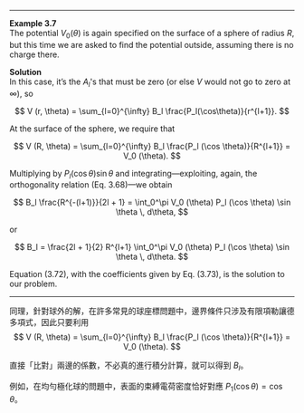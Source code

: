 
---

**Example 3.7**  
The potential $V_0 (\theta)$ is again specified on the surface of a sphere of radius $R$, but this time we are asked to find the potential outside, assuming there is no charge there.  

**Solution**  
In this case, it’s the $A_l$'s that must be zero (or else $V$ would not go to zero at $\infty$), so  

$$
V (r, \theta) = \sum_{l=0}^{\infty} B_l \frac{P_l(\cos\theta)}{r^{l+1}}.
$$

At the surface of the sphere, we require that  

$$
V (R, \theta) = \sum_{l=0}^{\infty} B_l \frac{P_l (\cos \theta)}{R^{l+1}} = V_0 (\theta).
$$

Multiplying by $P_l (\cos \theta) \sin \theta$ and integrating—exploiting, again, the orthogonality relation (Eq. 3.68)—we obtain  

$$
B_l \frac{R^{-(l+1)}}{2l + 1} = \int_0^\pi V_0 (\theta) P_l (\cos \theta) \sin \theta \, d\theta,
$$

or  

$$
B_l = \frac{2l + 1}{2} R^{l+1} \int_0^\pi V_0 (\theta) P_l (\cos \theta) \sin \theta \, d\theta.
$$

Equation (3.72), with the coefficients given by Eq. (3.73), is the solution to our problem.

---

同理，針對球外的解，在許多常見的球座標問題中，邊界條件只涉及有限項勒讓德多項式，因此只要利用
$$
V (R, \theta) = \sum_{l=0}^{\infty} B_l \frac{P_l (\cos \theta)}{R^{l+1}} = V_0 (\theta).
$$

直接「比對」兩邊的係數，不必真的進行積分計算，就可以得到 $B_l$。

例如，在均勻極化球的問題中，表面的束縛電荷密度恰好對應 $P_1(\cos\theta) = \cos\theta$。 
